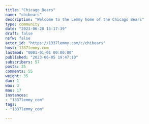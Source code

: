 ```yaml
---
title: "Chicago Bears" 
name: "chibears"
description: "Welcome to the Lemmy home of the Chicago Bears"
type: community
date: "2023-06-28 15:17:39"
draft: false
nsfw: false
actor_id: "https://1337lemmy.com/c/chibears"
host: 1337lemmy.com
lastmod: "0001-01-01 00:00:00"
published: "2023-06-05 19:47:10"
subscribers: 57
posts: 35
comments: 55
weight: 35
dau: 1
wau: 3
mau: 17
instances:
- "1337lemmy_com"
tags: 
- "1337lemmy_com"

---
```

